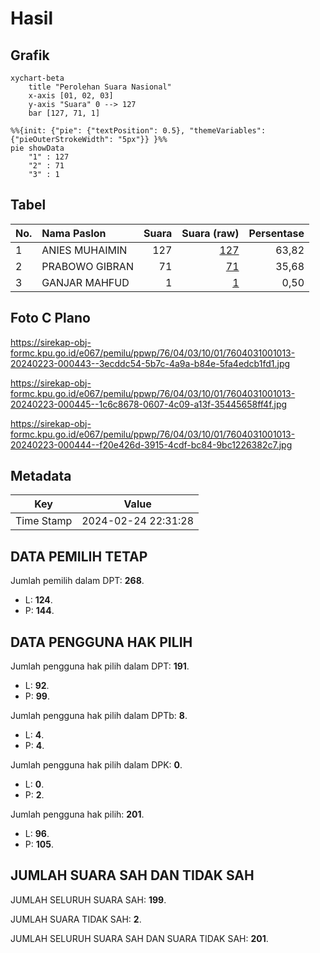 # Hasil

## Grafik

```mermaid
xychart-beta
    title "Perolehan Suara Nasional"
    x-axis [01, 02, 03]
    y-axis "Suara" 0 --> 127
    bar [127, 71, 1]
```

```mermaid
%%{init: {"pie": {"textPosition": 0.5}, "themeVariables": {"pieOuterStrokeWidth": "5px"}} }%%
pie showData
    "1" : 127
    "2" : 71
    "3" : 1
```

## Tabel

| No. | Nama Paslon    | Suara | Suara (raw) | Persentase |
|:--- |:-------------- | -----:| -----------:| ----------:|
| 1   | ANIES MUHAIMIN | 127   | [127][p-1]  | 63,82      |
| 2   | PRABOWO GIBRAN | 71    | [71][p-2]   | 35,68      |
| 3   | GANJAR MAHFUD  | 1     | [1][p-3]    | 0,50       |


[p-1]: https://github.com/gigit-pemilu/pemilu-2024/blob/main/pilpres/hitung-suara/sub/76-sulawesi-barat/sub/04-polewali-mandar/sub/03-wonomulyo/sub/1001-sidodadi/sub/013-tps/sub/paslon-1.txt
[p-2]: https://github.com/gigit-pemilu/pemilu-2024/blob/main/pilpres/hitung-suara/sub/76-sulawesi-barat/sub/04-polewali-mandar/sub/03-wonomulyo/sub/1001-sidodadi/sub/013-tps/sub/paslon-2.txt
[p-3]: https://github.com/gigit-pemilu/pemilu-2024/blob/main/pilpres/hitung-suara/sub/76-sulawesi-barat/sub/04-polewali-mandar/sub/03-wonomulyo/sub/1001-sidodadi/sub/013-tps/sub/paslon-3.txt

## Foto C Plano

https://sirekap-obj-formc.kpu.go.id/e067/pemilu/ppwp/76/04/03/10/01/7604031001013-20240223-000443--3ecddc54-5b7c-4a9a-b84e-5fa4edcb1fd1.jpg

https://sirekap-obj-formc.kpu.go.id/e067/pemilu/ppwp/76/04/03/10/01/7604031001013-20240223-000445--1c6c8678-0607-4c09-a13f-35445658ff4f.jpg

https://sirekap-obj-formc.kpu.go.id/e067/pemilu/ppwp/76/04/03/10/01/7604031001013-20240223-000444--f20e426d-3915-4cdf-bc84-9bc1226382c7.jpg


## Metadata

| Key        | Value               |
| ---------- | ------------------- |
| Time Stamp | 2024-02-24 22:31:28 |


## DATA PEMILIH TETAP

Jumlah pemilih dalam DPT: **268**.
 * L: **124**.
 * P: **144**.

## DATA PENGGUNA HAK PILIH

Jumlah pengguna hak pilih dalam DPT: **191**.
 * L: **92**.
 * P: **99**.

Jumlah pengguna hak pilih dalam DPTb: **8**.
 * L: **4**.
 * P: **4**.

Jumlah pengguna hak pilih dalam DPK: **0**.
 * L: **0**.
 * P: **2**.

Jumlah pengguna hak pilih: **201**.
 * L: **96**.
 * P: **105**.

## JUMLAH SUARA SAH DAN TIDAK SAH

JUMLAH SELURUH SUARA SAH: **199**.

JUMLAH SUARA TIDAK SAH: **2**.

JUMLAH SELURUH SUARA SAH DAN SUARA TIDAK SAH: **201**.


